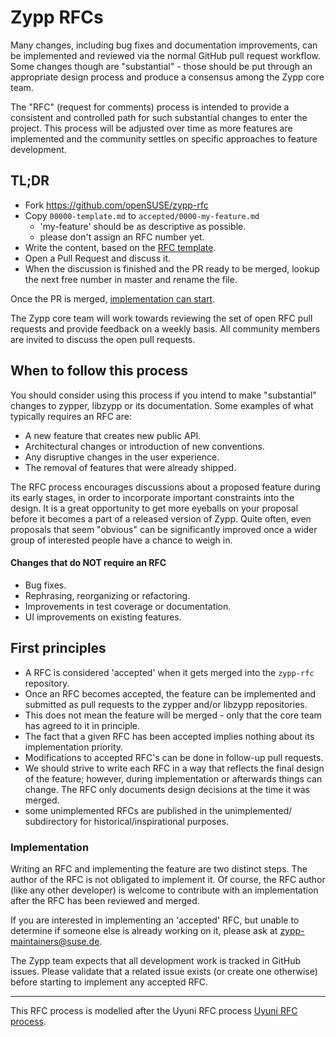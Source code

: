 # Zypp RFCs

Many changes, including bug fixes and documentation improvements, can be implemented and reviewed via the normal GitHub pull request workflow. Some changes though are "substantial" - those should be put through an appropriate design process and produce a consensus among the Zypp core team.

The "RFC" (request for comments) process is intended to provide a consistent and controlled path for such substantial changes to enter the project. This process will be adjusted over time as more features are implemented and the community settles on specific approaches to feature development.

## TL;DR

* Fork https://github.com/openSUSE/zypp-rfc
* Copy `00000-template.md` to `accepted/0000-my-feature.md`
  - 'my-feature' should be as descriptive as possible.
  - please don't assign an RFC number yet.
* Write the content, based on the [RFC template](0000-template.md).
* Open a Pull Request and discuss it.
* When the discussion is finished and the PR ready to be merged, lookup the next free number in master and rename the file.

Once the PR is merged, [implementation can start](#first-principles).

The Zypp core team will work towards reviewing the set of open RFC pull requests and provide feedback on a weekly basis. All community members are invited to discuss the open pull requests.

## When to follow this process

You should consider using this process if you intend to make "substantial" changes to zypper, libzypp or its documentation. Some examples of what typically requires an RFC are:

   - A new feature that creates new public API.
   - Architectural changes or introduction of new conventions.
   - Any disruptive changes in the user experience.
   - The removal of features that were already shipped.

The RFC process encourages discussions about a proposed feature during its early stages, in order to incorporate important constraints into the design. It is a great opportunity to get more eyeballs on your proposal before it becomes a part of a released version of Zypp. Quite often, even proposals that seem "obvious" can be significantly improved once a wider group of interested people have a chance to weigh in.

#### Changes that do **NOT** require an RFC

  - Bug fixes.
  - Rephrasing, reorganizing or refactoring.
  - Improvements in test coverage or documentation.
  - UI improvements on existing features.

## First principles

- A RFC is considered 'accepted' when it gets merged into the `zypp-rfc` repository.
- Once an RFC becomes accepted, the feature can be implemented and submitted as pull requests to the zypper and/or libzypp repositories.
- This does not mean the feature will be merged - only that the core team has agreed to it in principle.
- The fact that a given RFC has been accepted implies nothing about its implementation priority.
- Modifications to accepted RFC's can be done in follow-up pull requests.
- We should strive to write each RFC in a way that reflects the final design of the feature; however, during implementation or afterwards things can change. The RFC only documents design decisions at the time it was merged.
- some unimplemented RFCs are published in the unimplemented/ subdirectory for historical/inspirational purposes.

### Implementation

Writing an RFC and implementing the feature are two distinct steps. The author of the RFC is not obligated to implement it. Of course, the RFC author (like any other developer) is welcome to contribute with an implementation after the RFC has been reviewed and merged.

If you are interested in implementing an 'accepted' RFC, but unable to determine if someone else is already working on it, please ask at zypp-maintainers@suse.de.

The Zypp team expects that all development work is tracked in GitHub issues. Please validate that a related issue exists (or create one otherwise) before starting to implement any accepted RFC.

- - -

This RFC process is modelled after the Uyuni RFC process [Uyuni RFC process].

[Uyuni RFC process]: https://github.com/uyuni-project/uyuni-rfc
